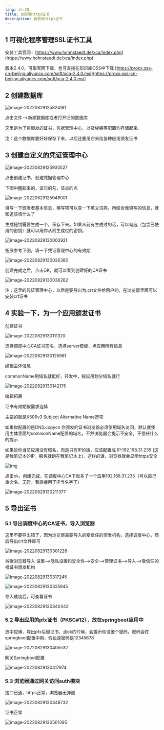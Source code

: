 ```yaml
---
lang: zh-CN
title: 自颁发Https证书
description: 自颁发Https证书
---
```




## 1 可视化程序管理SSL证书工具

安装工具官网：[https://www.hohnstaedt.de/xca/index.php](https://www.hohnstaedt.de/xca/index.php)

版本2.4.0，可取官网下载，也可直接在知识库OSS中下载 [https://proxx.oss-cn-beijing.aliyuncs.com/soft/xca-2.4.0.msi](https://proxx.oss-cn-beijing.aliyuncs.com/soft/xca-2.4.0.msi)



## 2 创建数据库

![image-20220829125824181](https://proxx.oss-cn-beijing.aliyuncs.com/markdown/202208291258191.png)



点击文件-->新建数据库或者打开旧的数据库

这里是为了将颁发的证书，凭据管理中心，以及秘钥等配置均存储起来。

 

注：这个数据库要好好保存下来，以后还要用它来给各种应用颁发证书



## 3 创建自定义的凭证管理中心

![image-20220829125930527](https://proxx.oss-cn-beijing.aliyuncs.com/markdown/202208291259803.png)

点击创建证书，创建凭据管理中心

下图中圈起来的，该勾的勾，该点的点

![image-20220829125948001](https://proxx.oss-cn-beijing.aliyuncs.com/markdown/202208291259202.png)

填写一下颁发者基本信息，填写项可以查一下英文词典，再结合我填写的信息，就知道该填什么了

生成秘钥需要生成一个，保存下来。如果从前有生成过的话，可以勾选（包含已使用的密钥）就可以用你从前生成过的密钥。

![image-20220829130003921](https://proxx.oss-cn-beijing.aliyuncs.com/markdown/202208291300124.png)

拓展参考下图，填一下凭证管理中心的有效期

![image-20220829130020385](https://proxx.oss-cn-beijing.aliyuncs.com/markdown/202208291300650.png)

创建完成之后，点击OK，就可以看到创建好的CA证书

![image-20220829130036262](https://proxx.oss-cn-beijing.aliyuncs.com/markdown/202208291300594.png)

注：这里的凭证管理中心，以后是要导出为.crt文件给用户的，在浏览器里面可以安装crt证书



## 4 实验一下，为一个应用颁发证书

创建证书

![image-20220829130111320](https://proxx.oss-cn-beijing.aliyuncs.com/markdown/202208291301483.png)

选择调度中心CA证书签名，选择server模板，点应用所有信息

![image-20220829130125961](https://proxx.oss-cn-beijing.aliyuncs.com/markdown/202208291301050.png)

编辑主体信息

commonName用域名就挺好，开发中，按应用划分域名就行

![image-20220829130142175](https://proxx.oss-cn-beijing.aliyuncs.com/markdown/202208291301322.png)

编辑拓展

证书有效期按需求选择

 

主要的就是X509v3 Subject Alternative Name选项

 

如果你配置的是DNS:copycn  你颁发的证书浏览器必须使用域名访问，默认就使用主体里面的commonName配置的域名，不然浏览器会提示不安全，不信任什么的提示

 

如果说你当前应用没有域名，而是只有IP的话，应该配置成 IP:192.168.31.235  (这是我笔记本的IP，服务就跑在我笔记本上)，这样的话，浏览器就会显示https安全

![img](https://proxx.oss-cn-beijing.aliyuncs.com/markdown/202208291301329.jpg)

点击ok，创建完成，在调度中心CA下就多了一个应用192.168.31.235（可以自己重命名，无碍，我直接用了IP当名字了）

![image-20220829130211377](https://proxx.oss-cn-beijing.aliyuncs.com/markdown/202208291302585.png)

## 5 导出证书

### 5.1 导出调度中心的CA证书，导入浏览器

这里不要导出错了，因为浏览器需要导入的受信任的颁发机构，选择调度中心，然后导出crt文件即可

![image-20220829130301226](https://proxx.oss-cn-beijing.aliyuncs.com/markdown/202208291303409.png)

谷歌浏览器导入  设置-->隐私设置和安全性-->安全-->管理证书-->导入-->受信任的根证书颁发机构

![image-20220829130317245](https://proxx.oss-cn-beijing.aliyuncs.com/markdown/202208291303601.png)

![image-20220829130325945](https://proxx.oss-cn-beijing.aliyuncs.com/markdown/202208291303153.png)

导入成功后，可查看证书

![image-20220829130340442](https://proxx.oss-cn-beijing.aliyuncs.com/markdown/202208291303249.png)

### 5.2 导出应用的pfx证书（PKSC#12），放在springboot应用中

选中应用，导出pfx后缀证书，点ok的时候，会提示你设置个密码，密码会在springboot配置中用，假设是密码是12345678

![image-20220829130405532](https://proxx.oss-cn-beijing.aliyuncs.com/markdown/202208291304602.png)

网关Springboot配置

![image-20220829130417974](https://proxx.oss-cn-beijing.aliyuncs.com/markdown/202208291304026.png)

### 5.3 浏览器通过网关访问auth模块

接口已通，https正常，浏览器无弹窗

![image-20220829130448732](https://proxx.oss-cn-beijing.aliyuncs.com/markdown/202208291304691.png)

证书正常

![image-20220829130501095](https://proxx.oss-cn-beijing.aliyuncs.com/markdown/202208291305354.png)
